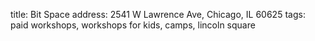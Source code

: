  title: Bit Space
 address: 2541 W Lawrence Ave, Chicago, IL 60625
 tags: paid workshops, workshops for kids, camps, lincoln square